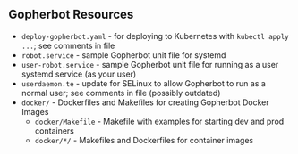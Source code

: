 ## Gopherbot Resources

* `deploy-gopherbot.yaml` - for deploying to Kubernetes with `kubectl apply ...`; see comments in file
* `robot.service` - sample Gopherbot unit file for systemd
* `user-robot.service` - sample Gopherbot unit file for running as a user systemd service (as your user)
* `userdaemon.te` - update for SELinux to allow Gopherbot to run as a normal user; see comments in file (possibly outdated)
* `docker/` - Dockerfiles and Makefiles for creating Gopherbot Docker Images
   * `docker/Makefile` - Makefile with examples for starting dev and prod containers
   * `docker/*/` - Makefiles and Dockerfiles for container images
